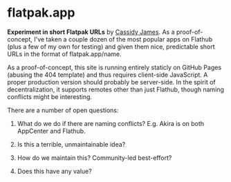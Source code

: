 # flatpak.app

**Experiment in short Flatpak URLs** by [Cassidy James](https://cassidyjames.com). As a proof-of-concept, I've taken a couple dozen of the most popular apps on Flathub (plus a few of my own for testing) and given them nice, predictable short URLs in the format of flatpak.app/name.

As a proof-of-concept, this site is running entirely staticly on GitHub Pages (abusing the 404 template) and thus requires client-side JavaScript. A proper production version should probably be server-side. In the spirit of decentralization, it supports remotes other than just Flathub, though naming conflicts might be interesting.

There are a number of open questions:

1. What do we do if there are naming conflicts? E.g. Akira is on both AppCenter and Flathub.

2. Is this a terrible, unmaintainable idea?

3. How do we maintain this? Community-led best-effort?

4. Does this have any value?
